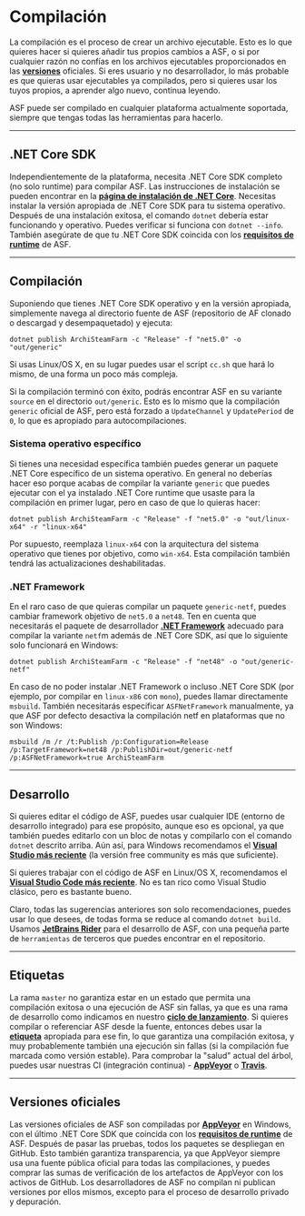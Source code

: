 # Compilación

La compilación es el proceso de crear un archivo ejecutable. Esto es lo que quieres hacer si quieres añadir tus propios cambios a ASF, o si por cualquier razón no confías en los archivos ejecutables proporcionados en las **[versiones](https://github.com/JustArchiNET/ArchiSteamFarm/releases)** oficiales. Si eres usuario y no desarrollador, lo más probable es que quieras usar ejecutables ya compilados, pero si quieres usar los tuyos propios, a aprender algo nuevo, continua leyendo.

ASF puede ser compilado en cualquier plataforma actualmente soportada, siempre que tengas todas las herramientas para hacerlo.

* * *

## .NET Core SDK

Independientemente de la plataforma, necesita .NET Core SDK completo (no solo runtime) para compilar ASF. Las instrucciones de instalación se pueden encontrar en la **[página de instalación de .NET Core](https://dotnet.microsoft.com/download)**. Necesitas instalar la versión apropiada de .NET Core SDK para tu sistema operativo. Después de una instalación exitosa, el comando `dotnet` debería estar funcionando y operativo. Puedes verificar si funciona con `dotnet --info`. También asegúrate de que tu .NET Core SDK coincida con los **[requisitos de runtime](https://github.com/JustArchiNET/ArchiSteamFarm/wiki/Compatibility-es-es#requisitos-de-runtime)** de ASF.

* * *

## Compilación

Suponiendo que tienes .NET Core SDK operativo y en la versión apropiada, simplemente navega al directorio fuente de ASF (repositorio de AF clonado o descargad y desempaquetado) y ejecuta:

```shell
dotnet publish ArchiSteamFarm -c "Release" -f "net5.0" -o "out/generic"
```

Si usas Linux/OS X, en su lugar puedes usar el script `cc.sh` que hará lo mismo, de una forma un poco más compleja.

Si la compilación terminó con éxito, podrás encontrar ASF en su variante `source` en el directorio `out/generic`. Esto es lo mismo que la compilación `generic` oficial de ASF, pero está forzado a `UpdateChannel` y `UpdatePeriod` de `0`, lo que es apropiado para autocompilaciones.

### Sistema operativo específico

Si tienes una necesidad específica también puedes generar un paquete .NET Core específico de un sistema operativo. En general no deberías hacer eso porque acabas de compilar la variante `generic` que puedes ejecutar con el ya instalado .NET Core runtime que usaste para la compilación en primer lugar, pero en caso de que lo quieras hacer:

```shell
dotnet publish ArchiSteamFarm -c "Release" -f "net5.0" -o "out/linux-x64" -r "linux-x64"
```

Por supuesto, reemplaza `linux-x64` con la arquitectura del sistema operativo que tienes por objetivo, como `win-x64`. Esta compilación también tendrá las actualizaciones deshabilitadas.

### .NET Framework

En el raro caso de que quieras compilar un paquete `generic-netf`, puedes cambiar framework objetivo de `net5.0` a `net48`. Ten en cuenta que necesitarás el paquete de desarrollador **[.NET Framework](https://dotnet.microsoft.com/download/visual-studio-sdks)** adecuado para compilar la variante `netf`m además de .NET Core SDK, así que lo siguiente solo funcionará en Windows:

```shell
dotnet publish ArchiSteamFarm -c "Release" -f "net48" -o "out/generic-netf"
```

En caso de no poder instalar .NET Framework o incluso .NET Core SDK (por ejemplo, por compilar en `linux-x86` con `mono`), puedes llamar directamente `msbuild`. También necesitarás especificar `ASFNetFramework` manualmente, ya que ASF por defecto desactiva la compilación netf en plataformas que no son Windows:

```shell
msbuild /m /r /t:Publish /p:Configuration=Release /p:TargetFramework=net48 /p:PublishDir=out/generic-netf /p:ASFNetFramework=true ArchiSteamFarm
```

* * *

## Desarrollo

Si quieres editar el código de ASF, puedes usar cualquier IDE (entorno de desarrollo integrado) para ese propósito, aunque eso es opcional, ya que también puedes editarlo con un bloc de notas y compilarlo con el comando `dotnet` descrito arriba. Aún así, para Windows recomendamos el **[Visual Studio más reciente](https://visualstudio.microsoft.com/downloads)** (la versión free community es más que suficiente).

Si quieres trabajar con el código de ASF en Linux/OS X, recomendamos el **[Visual Studio Code más reciente](https://code.visualstudio.com/download)**. No es tan rico como Visual Studio clásico, pero es bastante bueno.

Claro, todas las sugerencias anteriores son solo recomendaciones, puedes usar lo que desees, de todas forma se reduce al comando `dotnet build`. Usamos **[JetBrains Rider](https://www.jetbrains.com/rider)** para el desarrollo de ASF, con una pequeña parte de `herramientas` de terceros que puedes encontrar en el repositorio.

* * *

## Etiquetas

La rama `master` no garantiza estar en un estado que permita una compilación exitosa o una ejecución de ASF sin fallas, ya que es una rama de desarrollo como indicamos en nuestro **[ciclo de lanzamiento](https://github.com/JustArchiNET/ArchiSteamFarm/wiki/Release-cycle-es-es)**. Si quieres compilar o referenciar ASF desde la fuente, entonces debes usar la **[etiqueta](https://github.com/JustArchiNET/ArchiSteamFarm/tags)** apropiada para ese fin, lo que garantiza una compilación exitosa, y muy probablemente también una ejecución sin fallas (si la compilación fue marcada como versión estable). Para comprobar la "salud" actual del árbol, puedes usar nuestras CI (integración continua) - **[AppVeyor](https://ci.appveyor.com/project/JustArchi/ArchiSteamFarm)** o **[Travis](https://travis-ci.com/JustArchiNET/ArchiSteamFarm)**.

* * *

## Versiones oficiales

Las versiones oficiales de ASF son compiladas por **[AppVeyor](https://ci.appveyor.com/project/JustArchi/ArchiSteamFarm)** en Windows, con el último .NET Core SDK que coincida con los **[requisitos de runtime](https://github.com/JustArchiNET/ArchiSteamFarm/wiki/Compatibility-es-es#requisitos-de-runtime)** de ASF. Después de pasar las pruebas, todos los paquetes se despliegan en GitHub. Esto también garantiza transparencia, ya que AppVeyor siempre usa una fuente pública oficial para todas las compilaciones, y puedes comprar las sumas de verificación de los artefactos de AppVeyor con los activos de GitHub. Los desarrolladores de ASF no compilan ni publican versiones por ellos mismos, excepto para el proceso de desarrollo privado y depuración.